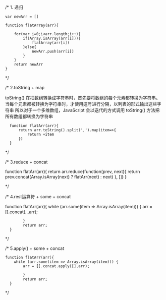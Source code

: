 /* 1. 递归

    var newArr = []

    function flatArray(arr){

        for(var i=0;i<arr.length;i++){
            if(Array.isArray(arr[i])){
                flatArray(arr[i])
            }else{
                newArr.push(arr[i])
            }
        }
        return newArr
    }

*/

/* 2.toString + map

   toString() 在把数组转换成字符串时，首先要将数组的每个元素都转换为字符串。
   当每个元素都被转换为字符串时，才使用逗号进行分隔，以列表的形式输出这些字符串
   所以对于一个多维数组，JavaScript 会以迭代的方式调用 toString() 方法把所有数组都转换为字符串

      function flatArr(arr){
          return arr.toString().split(',').map(item=>{
              return +item
          })
      }

*/

/* 3.reduce + concat

   function flatArr(arr){
        return arr.reduce(function(prev, next){
            return prev.concat(Array.isArray(next) ? flatArr(next) : next)
            }, [])
      }




*/

/* 4.rest运算符 + some + concat

   function flatArr(arr){
        while (arr.some(item => Array.isArray(item))) {
            arr = [].concat(...arr);
    
            }
            return arr;
      }

*/

/* 5.apply() + some + concat

    function flatArr(arr){
        while (arr.some(item => Array.isArray(item))) {
            arr = [].concat.apply([],arr);
    
            }
            return arr;
      }
*/

